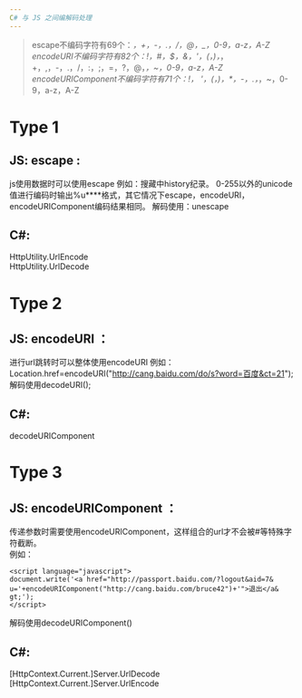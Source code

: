 ```yaml
---
C# 与 JS 之间编解码处理
---
```


> escape不编码字符有69个：*，+，-，.，/，@，_，0-9，a-z，A-Z  
encodeURI不编码字符有82个：!，#，$，&，'，(，)，*，+，,，-，.，/，:，;，=，?，@，_，~，0-9，a-z，A-Z  
encodeURIComponent不编码字符有71个：!， '，(，)，*，-，.，_，~，0-9，a-z，A-Z

# Type 1
## JS: escape :

js使用数据时可以使用escape
例如：搜藏中history纪录。
0-255以外的unicode值进行编码时输出%u****格式，其它情况下escape，encodeURI，encodeURIComponent编码结果相同。
解码使用：unescape

## C#:

HttpUtility.UrlEncode   
HttpUtility.UrlDecode

# Type 2
## JS: encodeURI ：

进行url跳转时可以整体使用encodeURI
例如：Location.href=encodeURI("http://cang.baidu.com/do/s?word=百度&ct=21");
解码使用decodeURI();

## C#:  
decodeURIComponent

# Type 3
## JS: encodeURIComponent ：
传递参数时需要使用encodeURIComponent，这样组合的url才不会被#等特殊字符截断。                      
例如：
```
<script language="javascript">
document.write('<a href="http://passport.baidu.com/?logout&aid=7& u='+encodeURIComponent("http://cang.baidu.com/bruce42")+'">退出</a& gt;');
</script>
```
解码使用decodeURIComponent()

## C#:
[HttpContext.Current.]Server.UrlDecode
[HttpContext.Current.]Server.UrlEncode
